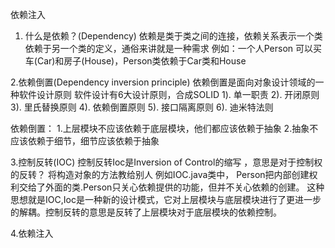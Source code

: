依赖注入
1. 什么是依赖？(Dependency)
依赖是类于类之间的连接，依赖关系表示一个类依赖于另一个类的定义，通俗来讲就是一种需求
例如：一个人Person 可以买车(Car)和房子(House)，Person类依赖于Car类和House

2.依赖倒置(Dependency inversion principle)
依赖倒置是面向对象设计领域的一种软件设计原则
软件设计有6大设计原则，合成SOLID
1). 单一职责
2). 开闭原则
3). 里氏替换原则
4). 依赖倒置原则
5). 接口隔离原则
6). 迪米特法则

依赖倒置：
1.上层模块不应该依赖于底层模块，他们都应该依赖于抽象
2.抽象不应该依赖于细节，细节应该依赖于抽象

3.控制反转(IOC)
控制反转Ioc是Inversion of Control的缩写 ，意思是对于控制权的反转？ 将构造对象的方法教给别人
例如IOC.java类中，
Person把内部创建权利交给了外面的类.Person只关心依赖提供的功能，但并不关心依赖的创建。
这种思想就是IOC,Ioc是一种新的设计模式，它对上层模块与底层模块进行了更进一步的解耦。控制反转的意思是反转了上层模块对于底层模块的依赖控制。

4.依赖注入